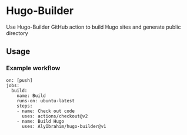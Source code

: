# Hugo-Builder
Use Hugo-Builder GitHub action to build Hugo sites and generate public directory

## Usage

### Example workflow

```name: Build Hugo
on: [push]
jobs:
  build:
    name: Build
    runs-on: ubuntu-latest
    steps:
    - name: Check out code
      uses: actions/checkout@v2
    - name: Build Hugo
      uses: AlyIbrahim/hugo-builder@v1
```
